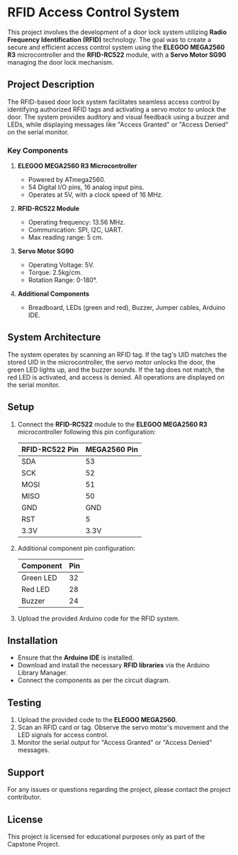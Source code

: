 # RFID Access Control System

This project involves the development of a door lock system utilizing **Radio Frequency Identification (RFID)** technology. The goal was to create a secure and efficient access control system using the **ELEGOO MEGA2560 R3** microcontroller and the **RFID-RC522** module, with a **Servo Motor SG90** managing the door lock mechanism.

## Project Description

The RFID-based door lock system facilitates seamless access control by identifying authorized RFID tags and activating a servo motor to unlock the door. The system provides auditory and visual feedback using a buzzer and LEDs, while displaying messages like "Access Granted" or "Access Denied" on the serial monitor.

### Key Components
1. **ELEGOO MEGA2560 R3 Microcontroller**
   - Powered by ATmega2560.
   - 54 Digital I/O pins, 16 analog input pins.
   - Operates at 5V, with a clock speed of 16 MHz.

2. **RFID-RC522 Module**
   - Operating frequency: 13.56 MHz.
   - Communication: SPI, I2C, UART.
   - Max reading range: 5 cm.

3. **Servo Motor SG90**
   - Operating Voltage: 5V.
   - Torque: 2.5kg/cm.
   - Rotation Range: 0-180°.

4. **Additional Components**
   - Breadboard, LEDs (green and red), Buzzer, Jumper cables, Arduino IDE.

## System Architecture

The system operates by scanning an RFID tag. If the tag's UID matches the stored UID in the microcontroller, the servo motor unlocks the door, the green LED lights up, and the buzzer sounds. If the tag does not match, the red LED is activated, and access is denied. All operations are displayed on the serial monitor.

## Setup

1. Connect the **RFID-RC522** module to the **ELEGOO MEGA2560 R3** microcontroller following this pin configuration:

   | RFID-RC522 Pin | MEGA2560 Pin |
   |----------------|--------------|
   | SDA            | 53           |
   | SCK            | 52           |
   | MOSI           | 51           |
   | MISO           | 50           |
   | GND            | GND          |
   | RST            | 5            |
   | 3.3V           | 3.3V         |

2. Additional component pin configuration:

   | Component  | Pin  |
   |------------|------|
   | Green LED  | 32   |
   | Red LED    | 28   |
   | Buzzer     | 24   |

3. Upload the provided Arduino code for the RFID system.

## Installation

- Ensure that the **Arduino IDE** is installed.
- Download and install the necessary **RFID libraries** via the Arduino Library Manager.
- Connect the components as per the circuit diagram.

## Testing

1. Upload the provided code to the **ELEGOO MEGA2560**.
2. Scan an RFID card or tag. Observe the servo motor's movement and the LED signals for access control.
3. Monitor the serial output for "Access Granted" or "Access Denied" messages.

## Support

For any issues or questions regarding the project, please contact the project contributor.

## License

This project is licensed for educational purposes only as part of the Capstone Project.
